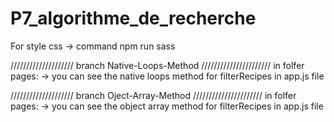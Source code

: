 # P7_algorithme_de_recherche


For style css -> command npm run sass


//////////////////// branch Native-Loops-Method //////////////////////
in folfer pages:
-> you can see the native loops method for filterRecipes in app.js file


//////////////////// branch Oject-Array-Method //////////////////////
in folfer pages:
-> you can see the object array method for filterRecipes in app.js file

